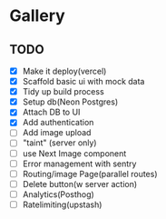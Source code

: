 # Gallery

## TODO

- [x] Make it deploy(vercel)
- [x] Scaffold basic ui with mock data
- [x] Tidy up build process
- [x] Setup db(Neon Postgres)
- [x] Attach DB to UI
- [x] Add authentication
- [ ] Add image upload
- [ ] "taint" (server only)
- [ ] use Next Image component
- [ ] Error management with sentry
- [ ] Routing/image Page(parallel routes)
- [ ] Delete button(w server action)
- [ ] Analytics(Posthog)
- [ ] Ratelimiting(upstash)
